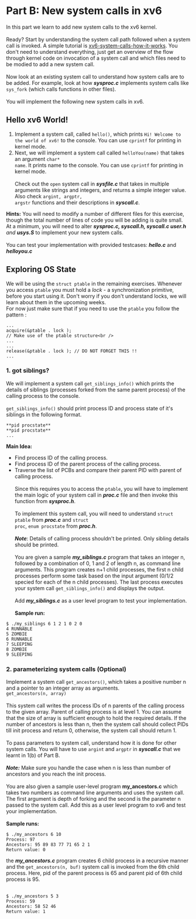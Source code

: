 # Part B: New system calls in xv6 #

In this part we learn to add new system calls to the xv6 kernel.<br /> <br />
Ready? Start by understanding the system call path followed when a system call is invoked. A simple tutorial is [xv6-system-calls-how-it-works](https://medium.com/@flag_seeker/xv6-system-calls-how-it-works-c541408f21ff). You don't need to understand everything, just get an overview of the flow through kernel code on invocation of a system call and which files need to be modied to add a new system call.<br /><br />
Now look at an existing system call to understand how system calls are to be added. For example, look at how _**sysproc.c**_ implements system calls like <code>sys_fork</code> (which calls functions in other files).<br /><br />
You will implement the following new system calls in xv6.<br />
## Hello xv6 World! ##
1. Implement a system call, called <code>hello()</code>, which prints <code>Hi! Welcome to the world of xv6!</code> to the console. You can use <code>cprintf</code> for printing in kernel mode.
2. Next, we will implement a system call called <code>helloYou(name)</code> that takes an argument <code>char* name</code>. It prints name to the console. You can use <code>cprintf</code> for printing in kernel mode.<br /><br />
Check out the <code>open</code> system call in _**sysfile.c**_ that takes in multiple arguments like strings and integers, and returns a simple integer value.<br />
Also check <code>argint, argptr, argstr</code> functions and their descriptions in _**syscall.c**_.

**Hints:** You will need to modify a number of different files for this exercise, though the total number of lines of code you will be adding is quite small.<br />
At a minimum, you will need to alter _**sysproc.c, syscall.h, syscall.c user.h** and **usys.S**_ to implement your new system calls.<br /><br />
You can test your implementation with provided testcases: _**hello.c**_ and _**helloyou.c**_

## Exploring OS State ##
We will be using the <code>struct ptable</code> in the remaining exercises. Whenever you access <code>ptable</code> you must hold a _lock_ - a synchronization primitive, before you start using it. Don't worry if you don't understand locks, we will learn about them in the upcoming weeks.<br />
For now just make sure that if you need to use the <code>ptable</code> you follow the pattern :<br />
```
...
acquire(&ptable . lock );
// Make use of the ptable structure<br />
...
...
release(&ptable . lock ); // DO NOT FORGET THIS !!
...
```
### 1. **got siblings?**  
We will implement a system call <code>get_siblings_info()</code> which prints the details of siblings (processes forked from the same parent process) of the calling process to the console.<br /><br />
<code>get_siblings_info()</code> should print process ID and process state of it's siblings in the following format.<br />
```console
**pid procstate**
**pid procstate**
...
```
**Main Idea:**<br />
- Find process ID of the calling process.
- Find process ID of the parent process of the calling process.
- Traverse the list of PCBs and compare their parent PID with parent of calling process.<br /><br />
Since this requires you to access the <code>ptable</code>, you will have to implement the main logic of your system call in _**proc.c**_ file and then invoke this function from _**sysproc.h**_.<br /><br />
To implement this system call, you will need to understand <code>struct ptable</code> from _**proc.c**_ and <code>struct proc</code>, <code>enum procstate</code> from _**proc.h**_.<br /><br />
_**Note**_: Details of calling process shouldn't be printed. Only sibling details should be printed.<br /><br />
You are given a sample _**my_siblings.c**_ program that takes an integer n, followed by a combination of 0, 1 and 2 of length n, as command line arguments. This program creates n+1 child processes, the first n child processes perform some task based on the input argument (0/1/2 specied for each of the n child processes). The last process executes your system call <code>get_siblings_info()</code> and displays the output.<br /><br />
Add _**my_siblings.c**_ as a user level program to test your implementation.<br /><br />
**Sample run:**<br />
```console
$ ./my_siblings 6 1 2 1 0 2 0 
4 RUNNABLE
5 ZOMBIE
6 RUNNABLE
7 SLEEPING
8 ZOMBIE
9 SLEEPING
```

### 2. **parameterizing system calls** (Optional)
Implement a system call <code>get_ancestors()</code>, which takes a positive number n and a pointer to an integer array as arguments.<br />
<code>get_ancestors(n, array)</code><br /><br />
This system call writes the process IDs of n parents of the calling process to the given array. Parent of calling process is at level 1. You can assume that the size of array is sufficient enough to hold the required details. If the number of ancestors is less than n, then the system call should collect PIDs till init process and return 0, otherwise, the system call should return 1.<br /><br />
To pass parameters to system call, understand how it is done for other system calls. You will have to use <code>argint</code> and <code>argptr</code> in _**syscall.c**_ that we learnt in 1(b) of Part B.<br /><br />
_**Note:**_ Make sure you handle the case when n is less than number of ancestors and you reach the init process.<br /><br />
You are also given a sample user-level program **my_ancestors.c** which takes two numbers as command line arguments and uses the system call. The first argument is depth of forking and the second is the parameter n passed to the system call. Add this as a user level program to xv6 and test your implementation.<br /><br />
**Sample runs:**
```console
$ ./my_ancestors 6 10
Process: 97
Ancestors: 95 89 83 77 71 65 2 1
Return value: 0
```
the _**my_ancestors.c**_ program creates 6 child process in a recursive manner and the <code>get_ancestors(n, buf)</code> system call is invoked from the 6th child process. Here, pid of the parent process is 65 and parent pid of 6th child process is 95.<br /><br />
```console
$ ./my_ancestors 5 3
Process: 59
Ancestors: 58 52 46
Return value: 1
```
